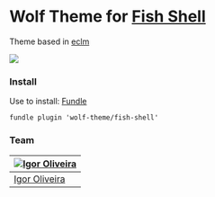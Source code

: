 # Wolf Theme for [Fish Shell](https://fishshell.com/)
Theme based in [eclm](https://github.com/oh-my-fish/oh-my-fish/blob/master/docs/Themes.md#eclm)

<img src="http://i.imgur.com/1ZjM4j5.png" style="text-align: center;">

### Install
Use to install: [Fundle](https://github.com/tuvistavie/fundle)

``` fundle plugin 'wolf-theme/fish-shell' ```

### Team
[![Igor Oliveira](https://avatars0.githubusercontent.com/u/14060827?v=3&s=70)](https://github.com/devigor) |
--- |
[Igor Oliveira](https://github.com/devigor) |
